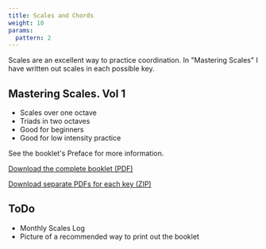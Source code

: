 ```yaml
---
title: Scales and Chords
weight: 10
params:
  pattern: 2
---
```


Scales are an excellent way to practice coordination. In "Mastering Scales" I
have written out scales in each possible key.

## Mastering Scales. Vol 1

- Scales over one octave
- Triads in two octaves
- Good for beginners
- Good for low intensity practice

See the booklet's Preface for more information.

[Download the complete booklet (PDF)](./mastering-scales/mastering-scales-2021-complete.pdf)

[Download separate PDFs for each key (ZIP)](./mastering-scales/mastering-scales-2021-separate-files.zip)

## ToDo

- Monthly Scales Log
- Picture of a recommended way to print out the booklet
